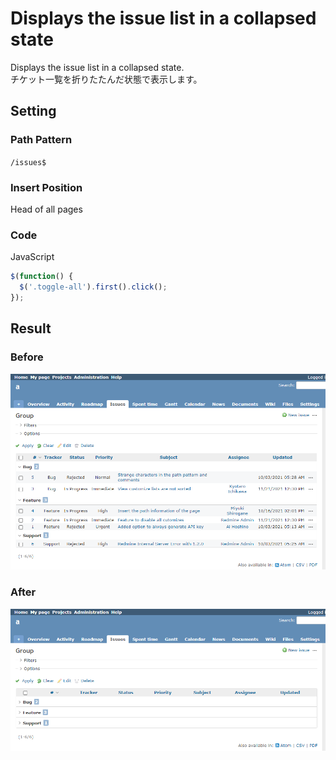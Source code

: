 # Displays the issue list in a collapsed state

Displays the issue list in a collapsed state.  
チケット一覧を折りたたんだ状態で表示します。

## Setting

### Path Pattern

`/issues$`

### Insert Position

Head of all pages
<!-- 
Head of all pages
Bottom of issue form
Bottom of issue detail
Bottom of all pages
-->

### Code

JavaScript
<!--
JavaScript
CSS
HTML
-->

```javascript
$(function() {
  $('.toggle-all').first().click();
});
```

## Result

### Before

![before](./before.png)

### After

![after](./after.png)
